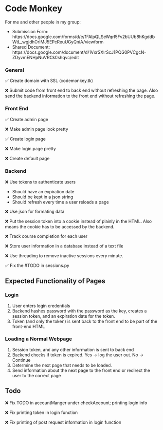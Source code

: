 # Code Monkey

For me and other people in my group: 
<ul>
  <li>Submission Form: https://docs.google.com/forms/d/e/1FAIpQLSeWqrl5Fv2bUUb8hKgddbWtL_wgjdhOrIMJ5EPcReuUGyQniA/viewform</li>
  <li>Shared Document: https://docs.google.com/document/d/1VxrSXIrScJ1PQG0PVCgcN-ZDyvmENHpNuVRCk0shqvc/edit</li>
</ul>


### General
:white_check_mark: Create domain with SSL (codemonkey.tk)

:x: Submit code from front end to back end without refreshing the page. Also send the backend information to the front end without refreshing the page.

### Front End

:white_check_mark: Create admin page

:x: Make admin page look pretty

:white_check_mark: Create login page

:x: Make login page pretty

:x: Create default page

### Backend

:x: Use tokens to authenticate users
<ul>
  <li>Should have an expiration date</li>
  <li>Should be kept in a json string</li>
  <li>Should refresh every time a user reloads a page</li>
</ul>

:x: Use json for formating data

:x: Put the session token into a cookie instead of plainly in the HTML. Also means the cookie has to be accessed by the backend.

:x: Track course completion for each user

:x: Store user information in a database instead of a text file

:x: Use threading to remove inactive sessions every minute.

:white_check_mark: Fix the #TODO in sessions.py

## Expected Functionality of Pages

### Login
<ol>
  <li>User enters login credentials</li>
  <li>Backend hashes password with the password as the key, creates a session token, and an expiration date for the token.</li>
  <li>Token (and only the token) is sent back to the front end to be part of the front-end HTML</li>
</ol>

### Loading a Normal Webpage 
<ol>
  <li>Session token, and any other information is sent to back end</li>
  <li>Backend checks if token is expired. Yes -> log the user out. No -> Continue</li>
  <li>Determine the next page that needs to be loaded.</li>
  <li>Send information about the next page to the front end or redirect the user to the correct page</li>
</ol>


## Todo

:x: Fix TODO in accountManger under checkAccount; printing login info

:x: Fix printing token in login function

:x: Fix printing of post request information in login function